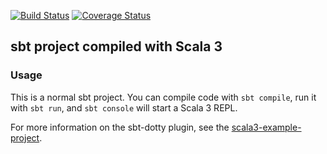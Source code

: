 [![Build Status](https://app.travis-ci.com/SebiCreator/Dame.svg?branch=main)](https://app.travis-ci.com/SebiCreator/Dame)
[![Coverage Status](https://coveralls.io/repos/github/SebiCreator/Dame/badge.svg?branch=master)](https://coveralls.io/github/SebiCreator/Dame?branch=master)


## sbt project compiled with Scala 3

### Usage

This is a normal sbt project. You can compile code with `sbt compile`, run it with `sbt run`, and `sbt console` will start a Scala 3 REPL.

For more information on the sbt-dotty plugin, see the
[scala3-example-project](https://github.com/scala/scala3-example-project/blob/main/README.md).
